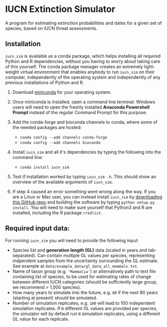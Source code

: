 # IUCN Extinction Simulator

A program for estimating extinction probabilities and dates for a given set of species, based on IUCN threat assessments.


## Installation

`iucn_sim` is available as a conda package, which helps installing all required Python and R dependencies, without you having to worry about taking care of this yourself.
The conda package manager creates an extremely light-weight virtual environment that enables anybody to run `iucn_sim` on their computer, independently of the operating system and independently of any previous installations of Python and R.

1. Download [miniconda](https://docs.conda.io/en/latest/miniconda.html) for your operating system.

2. Once miniconda is installed, open a command line terminal. Windows users will need to open the freshly installed **Anaconda Powershell Prompt** instead of the regular Command Prompt for this purpose.

3. Add the conda-forge and bioconda channels to conda, where some of the needed packages are hosted:
	- `conda config --add channels conda-forge`
	- `conda config --add channels bioconda`

4. Install `iucn_sim` and all it's dependencies by typing the following into the command line:
	- `conda install iucn_sim`

5. Test if installation worked by typing `iucn_sim -h`. This should show an overview of the available arguments of `iucn_sim`.

6. If step 4 caused an error something went wrong along the way. If you are a Linux or Mac user, you can instead install `iucn_sim` by [downloading this GitHub repo](https://github.com/tobiashofmann88/iucn_extinction_simulator/archive/master.zip) and building the software by typing `python setup.py install`. You will need to make sure yourself that Python3 and R are installed, including the R package `rredlist`.

## Required input data:

For running `iucn_sim` you will need to provide the following input:

- Species list and **generation length (GL)** data (scaled in years and tab-separated). Can contain multiple GL values per species, representing indpendent samples from the uncertainty surrounding the GL estimate. See example at `data/example_data/gl_data_all_mammals.txt`.
- Name of taxon group (e.g. `'Mammalia'`) or alternatively path to text file containing list of species, to be used for estimating rates of change between different IUCN categories (should be sufficiently large group, we recommend > 1,000 species).
- How many years to simulate into the future, e.g. `80` if the next 80 years (starting at present) should be simulated.
- Number of simulation replicates, e.g. `100` will lead to 100 independent simulation replicates. If `N` different  GL values are provided per species, the simulator will by default run `N` simulation replicates, using a different GL value for each replicate.


